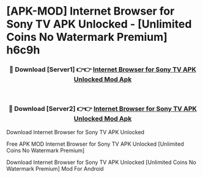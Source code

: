 # [APK-MOD] Internet Browser for Sony TV APK Unlocked - [Unlimited Coins No Watermark Premium] h6c9h



<div align="center">
<h3>🔴 Download [Server1] 👉👉 <a href="https://momento.my/?title=Internet_Browser_for_Sony_TV_APK_Unlocked">Internet Browser for Sony TV APK Unlocked Mod Apk</a></h3><br>

<h3>🔴 Download [Server2] 👉👉 <a href="https://momento.my/?title=Internet_Browser_for_Sony_TV_APK_Unlocked">Internet Browser for Sony TV APK Unlocked Mod Apk</a></h3>
</div>



Download Internet Browser for Sony TV APK Unlocked 

Free APK MOD Internet Browser for Sony TV APK Unlocked [Unlimited Coins No Watermark Premium]

Download Internet Browser for Sony TV APK Unlocked [Unlimited Coins No Watermark Premium] Mod For Android
